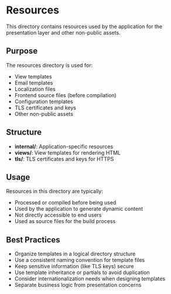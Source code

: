 # Resources

This directory contains resources used by the application for the presentation layer and other non-public assets.

## Purpose

The resources directory is used for:
- View templates
- Email templates
- Localization files
- Frontend source files (before compilation)
- Configuration templates
- TLS certificates and keys
- Other non-public assets

## Structure

- **internal/**: Application-specific resources
- **views/**: View templates for rendering HTML
- **tls/**: TLS certificates and keys for HTTPS

## Usage

Resources in this directory are typically:
- Processed or compiled before being used
- Used by the application to generate dynamic content
- Not directly accessible to end users
- Used as source files for the build process

## Best Practices

- Organize templates in a logical directory structure
- Use a consistent naming convention for template files
- Keep sensitive information (like TLS keys) secure
- Use template inheritance or partials to avoid duplication
- Consider internationalization needs when designing templates
- Separate business logic from presentation concerns
